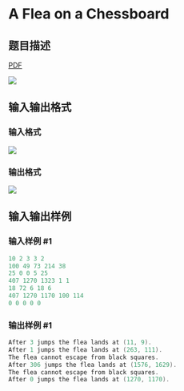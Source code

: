 # A Flea on a Chessboard

## 题目描述

[problemUrl]: https://uva.onlinejudge.org/index.php?option=com_onlinejudge&Itemid=8&category=18&page=show_problem&problem=1561

[PDF](https://uva.onlinejudge.org/external/106/p10620.pdf)

![](https://cdn.luogu.com.cn/upload/vjudge_pic/UVA10620/17f15426215be700461ed33118cfdd980030a9e1.png)

## 输入输出格式

### 输入格式

![](https://cdn.luogu.com.cn/upload/vjudge_pic/UVA10620/ba123673a2ed72af5a8e7b743a7a166016929b34.png)

### 输出格式

![](https://cdn.luogu.com.cn/upload/vjudge_pic/UVA10620/c78694ae3fa5c02059f0a98d538119ee2ef64ac8.png)

## 输入输出样例

### 输入样例 #1

```cpp
10 2 3 3 2
100 49 73 214 38
25 0 0 5 25
407 1270 1323 1 1
18 72 6 18 6
407 1270 1170 100 114
0 0 0 0 0
```


### 输出样例 #1

```cpp
After 3 jumps the flea lands at (11, 9).
After 1 jumps the flea lands at (263, 111).
The flea cannot escape from black squares.
After 306 jumps the flea lands at (1576, 1629).
The flea cannot escape from black squares.
After 0 jumps the flea lands at (1270, 1170).
```


